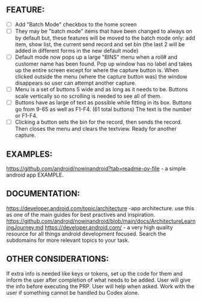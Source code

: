 ## FEATURE:

- [ ] Add "Batch Mode" checkbox to the home screen
- [ ] They may be "batch mode" items that have been changed to always on by default but, these features will be moved to the batch mode only: add item, show list, the current send record and set bin (the last 2 will be added in different forms in the new default mode)
- [ ] Default mode now pops up a large "BINS" menu when a roll# and customer name has been found. Pop up window has no label and takes up the entire screen except for where the capture button is. When clicked outside the menu (where the capture button was) the window disappears so user can attempt another capture.
- [ ] Menu is a set of buttons 5 wide and as long as it needs to be. Buttons scale vertically so no scrolling is needed to see all of them.
- [ ] Buttons have as large of text as possible while fitting in its box. Buttons go from 9-65 as well as F1-F4. (61 total buttons) The text is the number or F1-F4.
- [ ] Clicking a button sets the bin for the record, then sends the record. Then closes the menu and clears the textview. Ready for another capture.

## EXAMPLES:

https://github.com/android/nowinandroid?tab=readme-ov-file - a simple android app EXAMPLE.

## DOCUMENTATION:

https://developer.android.com/topic/architecture -app architecture. use this as one of the main guides for best practives and inspiration.
https://github.com/android/nowinandroid/blob/main/docs/ArchitectureLearningJourney.md
https://developer.android.com/ - a very high quality resource for all things android development focused. Search the subdomains for more relevant topics to your task.

## OTHER CONSIDERATIONS:

If extra info is needed like keys or tokens, set up the code for them and inform the user after completion of what needs to be added. User will give the info before executing the PRP.
User will help when asked. Work with the user if something cannot be handled bu Codex alone.
